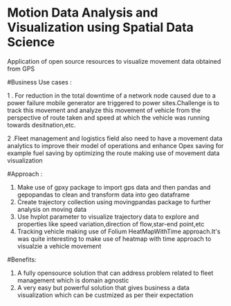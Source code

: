 # Motion Data Analysis and Visualization using Spatial Data Science

Application of open source resources to visualize movement data obtained from GPS

#Business Use cases :

1 . For reduction in the total downtime of a network node caused due to a power failure mobile generator are triggered to power sites.Challenge is to track this movement and analyze this movement of vehicle from the perspective of route taken and speed at which the vehicle was running towards desitnation,etc.

2 .Fleet management and logistics field also need to have a movement data analytics to improve their model of operations and enhance Opex saving for example fuel saving by optimizing the route making use of movement data visualization 

#Approach : 

1. Make use of gpxy package to import gps data and then pandas and gepopandas to clean and transform data into geo dataframe
2. Create trajectory collection using movingpandas package to further analysis on moving data
3. Use hvplot parameter to visualize trajectory data to explore and properties like speed variation,direction of flow,star-end point,etc
4. Tracking vehicle making use of Folium HeatMapWithTime approach.It's was quite interesting to make use of heatmap with time approach to visualzie a vehicle movement

#Benefits:

1. A fully opensource solution that can address problem related to fleet management which is domain agnostic
2. A very easy but powerful solution that gives business a data visualization which can be custmized as per their expectation


